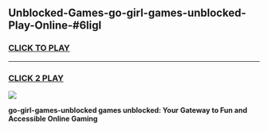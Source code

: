 
## Unblocked-Games-go-girl-games-unblocked-Play-Online-#6ligl
<h3>
<a href="https://premium.freeplayer.one?title=go-girl-games-unblocked&ref=27F">CLICK TO PLAY</a></h3>
<hr>

<h3>
<a href="https://premium.freeplayer.one?title=go-girl-games-unblocked&ref=27F">CLICK 2 PLAY</a>
  
</h3>

<a href="https://premium.freeplayer.one?title=go-girl-games-unblocked&ref=27F"><img src="https://clearcache.store/games.png"></a>


**go-girl-games-unblocked games unblocked: Your Gateway to Fun and Accessible Online Gaming**
